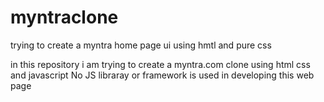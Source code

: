 # myntraclone

trying to create a myntra home page ui using hmtl and pure css

in this repository i am trying to create a myntra.com clone using html css and javascript
No JS libraray or framework is used in developing this web page
